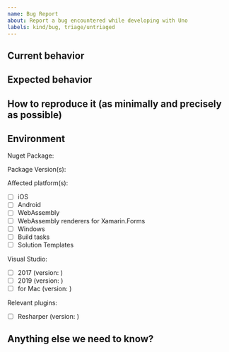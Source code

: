 ```yaml
---
name: Bug Report
about: Report a bug encountered while developing with Uno
labels: kind/bug, triage/untriaged
---
```


<!-- Please use this template while reporting a bug and provide as much info as possible. Not doing so may result in your bug not being addressed in a timely manner. Thanks!

If the matter is security related, please disclose it privately via https://github.com/nventive/Uno/security/
-->

## Current behavior

<!-- Describe how the issue manifests. -->

## Expected behavior

<!-- Describe what the desired behavior would be. -->

## How to reproduce it (as minimally and precisely as possible)

<!-- Please provide a **MINIMAL REPRO PROJECT** and the **STEPS TO REPRODUCE**-->

## Environment

<!-- For bug reports Check one or more of the following options with "x" -->

Nuget Package:

Package Version(s):

Affected platform(s):

- [ ] iOS
- [ ] Android
- [ ] WebAssembly
- [ ] WebAssembly renderers for Xamarin.Forms
- [ ] Windows
- [ ] Build tasks
- [ ] Solution Templates

Visual Studio:

- [ ] 2017 (version: )
- [ ] 2019 (version: )
- [ ] for Mac (version: )

Relevant plugins:

- [ ] Resharper (version: )

## Anything else we need to know?

<!-- We would love to know of any friction, apart from knowledge, that prevented you from sending in a pull-request -->
